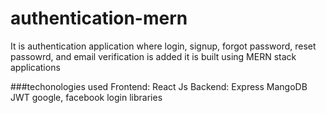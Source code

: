 # authentication-mern
It is authentication application where login, signup, forgot password, reset passowrd, and email verification is added
it is built using MERN stack applications

###techonologies used
Frontend:
React Js
Backend:
Express
MangoDB
JWT
google, facebook login libraries
